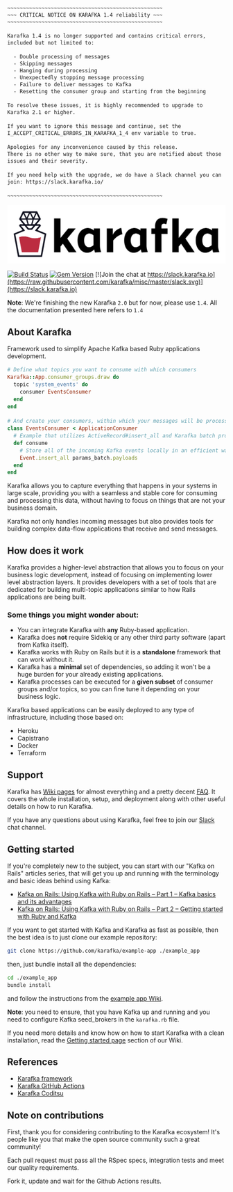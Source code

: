 ```
~~~~~~~~~~~~~~~~~~~~~~~~~~~~~~~~~~~~~~~~~~~~~~~~~~
~~~ CRITICAL NOTICE ON KARAFKA 1.4 reliability ~~~
~~~~~~~~~~~~~~~~~~~~~~~~~~~~~~~~~~~~~~~~~~~~~~~~~~

Karafka 1.4 is no longer supported and contains critical errors, included but not limited to:

  - Double processing of messages
  - Skipping messages
  - Hanging during processing
  - Unexpectedly stopping message processing
  - Failure to deliver messages to Kafka
  - Resetting the consumer group and starting from the beginning

To resolve these issues, it is highly recommended to upgrade to Karafka 2.1 or higher.

If you want to ignore this message and continue, set the I_ACCEPT_CRITICAL_ERRORS_IN_KARAFKA_1_4 env variable to true.

Apologies for any inconvenience caused by this release.
There is no other way to make sure, that you are notified about those issues and their severity.

If you need help with the upgrade, we do have a Slack channel you can join: https://slack.karafka.io/

~~~~~~~~~~~~~~~~~~~~~~~~~~~~~~~~~~~~~~~~~~~~~~~~~~
```

![karafka logo](https://raw.githubusercontent.com/karafka/misc/master/logo/karafka_logotype_transparent2.png)

[![Build Status](https://github.com/karafka/karafka/actions/workflows/ci.yml/badge.svg)](https://github.com/karafka/karafka/actions/workflows/ci.yml)
[![Gem Version](https://badge.fury.io/rb/karafka.svg)](http://badge.fury.io/rb/karafka)
[![Join the chat at https://slack.karafka.io](https://raw.githubusercontent.com/karafka/misc/master/slack.svg)](https://slack.karafka.io)

**Note**: We're finishing the new Karafka `2.0` but for now, please use `1.4`. All the documentation presented here refers to `1.4`

## About Karafka

Framework used to simplify Apache Kafka based Ruby applications development.

```ruby
# Define what topics you want to consume with which consumers
Karafka::App.consumer_groups.draw do
  topic 'system_events' do
    consumer EventsConsumer
  end
end

# And create your consumers, within which your messages will be processed
class EventsConsumer < ApplicationConsumer
  # Example that utilizes ActiveRecord#insert_all and Karafka batch processing
  def consume
    # Store all of the incoming Kafka events locally in an efficient way
    Event.insert_all params_batch.payloads
  end
end
```

Karafka allows you to capture everything that happens in your systems in large scale, providing you with a seamless and stable core for consuming and processing this data, without having to focus on things that are not your business domain.

Karafka not only handles incoming messages but also provides tools for building complex data-flow applications that receive and send messages.

## How does it work

Karafka provides a higher-level abstraction that allows you to focus on your business logic development, instead of focusing on implementing lower level abstraction layers. It provides developers with a set of tools that are dedicated for building multi-topic applications similar to how Rails applications are being built.

### Some things you might wonder about:

- You can integrate Karafka with **any** Ruby-based application.
- Karafka does **not** require Sidekiq or any other third party software (apart from Kafka itself).
- Karafka works with Ruby on Rails but it is a **standalone** framework that can work without it.
- Karafka has a **minimal** set of dependencies, so adding it won't be a huge burden for your already existing applications.
- Karafka processes can be executed for a **given subset** of consumer groups and/or topics, so you can fine tune it depending on your business logic.

Karafka based applications can be easily deployed to any type of infrastructure, including those based on:

* Heroku
* Capistrano
* Docker
* Terraform

## Support

Karafka has [Wiki pages](https://github.com/karafka/karafka/wiki) for almost everything and a pretty decent [FAQ](https://github.com/karafka/karafka/wiki/FAQ). It covers the whole installation, setup, and deployment along with other useful details on how to run Karafka.

If you have any questions about using Karafka, feel free to join our [Slack](https://slack.karafka.io) chat channel.

## Getting started

If you're completely new to the subject, you can start with our "Kafka on Rails" articles series, that will get you up and running with the terminology and basic ideas behind using Kafka:

- [Kafka on Rails: Using Kafka with Ruby on Rails – Part 1 – Kafka basics and its advantages](https://mensfeld.pl/2017/11/kafka-on-rails-using-kafka-with-ruby-on-rails-part-1-kafka-basics-and-its-advantages/)
- [Kafka on Rails: Using Kafka with Ruby on Rails – Part 2 – Getting started with Ruby and Kafka](https://mensfeld.pl/2018/01/kafka-on-rails-using-kafka-with-ruby-on-rails-part-2-getting-started-with-ruby-and-kafka/)

If you want to get started with Kafka and Karafka as fast as possible, then the best idea is to just clone our example repository:

```bash
git clone https://github.com/karafka/example-app ./example_app
```

then, just bundle install all the dependencies:

```bash
cd ./example_app
bundle install
```

and follow the instructions from the [example app Wiki](https://github.com/karafka/example-app/blob/master/README.md).

**Note**: you need to ensure, that you have Kafka up and running and you need to configure Kafka seed_brokers in the ```karafka.rb``` file.

If you need more details and know how on how to start Karafka with a clean installation, read the [Getting started page](https://github.com/karafka/karafka/wiki/Getting-started) section of our Wiki.

## References

* [Karafka framework](https://github.com/karafka/karafka)
* [Karafka GitHub Actions](https://github.com/karafka/karafka/actions)
* [Karafka Coditsu](https://app.coditsu.io/karafka/repositories/karafka)

## Note on contributions

First, thank you for considering contributing to the Karafka ecosystem! It's people like you that make the open source community such a great community!

Each pull request must pass all the RSpec specs, integration tests and meet our quality requirements.

Fork it, update and wait for the Github Actions results.

